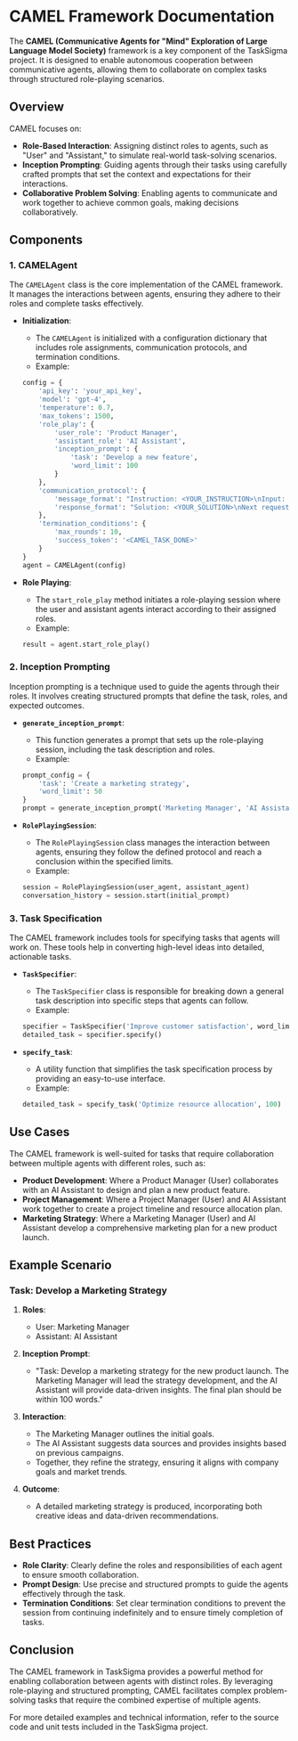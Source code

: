 # CAMEL Framework Documentation

The **CAMEL (Communicative Agents for "Mind" Exploration of Large Language Model Society)** framework is a key component of the TaskSigma project. It is designed to enable autonomous cooperation between communicative agents, allowing them to collaborate on complex tasks through structured role-playing scenarios.

## Overview

CAMEL focuses on:

- **Role-Based Interaction**: Assigning distinct roles to agents, such as "User" and "Assistant," to simulate real-world task-solving scenarios.
- **Inception Prompting**: Guiding agents through their tasks using carefully crafted prompts that set the context and expectations for their interactions.
- **Collaborative Problem Solving**: Enabling agents to communicate and work together to achieve common goals, making decisions collaboratively.

## Components

### 1. **CAMELAgent**

The `CAMELAgent` class is the core implementation of the CAMEL framework. It manages the interactions between agents, ensuring they adhere to their roles and complete tasks effectively.

- **Initialization**:
    - The `CAMELAgent` is initialized with a configuration dictionary that includes role assignments, communication protocols, and termination conditions.
    - Example:
    ```python
    config = {
        'api_key': 'your_api_key',
        'model': 'gpt-4',
        'temperature': 0.7,
        'max_tokens': 1500,
        'role_play': {
            'user_role': 'Product Manager',
            'assistant_role': 'AI Assistant',
            'inception_prompt': {
                'task': 'Develop a new feature',
                'word_limit': 100
            }
        },
        'communication_protocol': {
            'message_format': "Instruction: <YOUR_INSTRUCTION>\nInput: <YOUR_INPUT>",
            'response_format': "Solution: <YOUR_SOLUTION>\nNext request."
        },
        'termination_conditions': {
            'max_rounds': 10,
            'success_token': '<CAMEL_TASK_DONE>'
        }
    }
    agent = CAMELAgent(config)
    ```

- **Role Playing**:
    - The `start_role_play` method initiates a role-playing session where the user and assistant agents interact according to their assigned roles.
    - Example:
    ```python
    result = agent.start_role_play()
    ```

### 2. **Inception Prompting**

Inception prompting is a technique used to guide the agents through their roles. It involves creating structured prompts that define the task, roles, and expected outcomes.

- **`generate_inception_prompt`**:
    - This function generates a prompt that sets up the role-playing session, including the task description and roles.
    - Example:
    ```python
    prompt_config = {
        'task': 'Create a marketing strategy',
        'word_limit': 50
    }
    prompt = generate_inception_prompt('Marketing Manager', 'AI Assistant', prompt_config)
    ```

- **`RolePlayingSession`**:
    - The `RolePlayingSession` class manages the interaction between agents, ensuring they follow the defined protocol and reach a conclusion within the specified limits.
    - Example:
    ```python
    session = RolePlayingSession(user_agent, assistant_agent)
    conversation_history = session.start(initial_prompt)
    ```

### 3. **Task Specification**

The CAMEL framework includes tools for specifying tasks that agents will work on. These tools help in converting high-level ideas into detailed, actionable tasks.

- **`TaskSpecifier`**:
    - The `TaskSpecifier` class is responsible for breaking down a general task description into specific steps that agents can follow.
    - Example:
    ```python
    specifier = TaskSpecifier('Improve customer satisfaction', word_limit=100)
    detailed_task = specifier.specify()
    ```

- **`specify_task`**:
    - A utility function that simplifies the task specification process by providing an easy-to-use interface.
    - Example:
    ```python
    detailed_task = specify_task('Optimize resource allocation', 100)
    ```

## Use Cases

The CAMEL framework is well-suited for tasks that require collaboration between multiple agents with different roles, such as:

- **Product Development**: Where a Product Manager (User) collaborates with an AI Assistant to design and plan a new product feature.
- **Project Management**: Where a Project Manager (User) and AI Assistant work together to create a project timeline and resource allocation plan.
- **Marketing Strategy**: Where a Marketing Manager (User) and AI Assistant develop a comprehensive marketing plan for a new product launch.

## Example Scenario

### Task: Develop a Marketing Strategy

1. **Roles**:
    - User: Marketing Manager
    - Assistant: AI Assistant

2. **Inception Prompt**:
    - "Task: Develop a marketing strategy for the new product launch. The Marketing Manager will lead the strategy development, and the AI Assistant will provide data-driven insights. The final plan should be within 100 words."

3. **Interaction**:
    - The Marketing Manager outlines the initial goals.
    - The AI Assistant suggests data sources and provides insights based on previous campaigns.
    - Together, they refine the strategy, ensuring it aligns with company goals and market trends.

4. **Outcome**:
    - A detailed marketing strategy is produced, incorporating both creative ideas and data-driven recommendations.

## Best Practices

- **Role Clarity**: Clearly define the roles and responsibilities of each agent to ensure smooth collaboration.
- **Prompt Design**: Use precise and structured prompts to guide the agents effectively through the task.
- **Termination Conditions**: Set clear termination conditions to prevent the session from continuing indefinitely and to ensure timely completion of tasks.

## Conclusion

The CAMEL framework in TaskSigma provides a powerful method for enabling collaboration between agents with distinct roles. By leveraging role-playing and structured prompting, CAMEL facilitates complex problem-solving tasks that require the combined expertise of multiple agents.

For more detailed examples and technical information, refer to the source code and unit tests included in the TaskSigma project.

